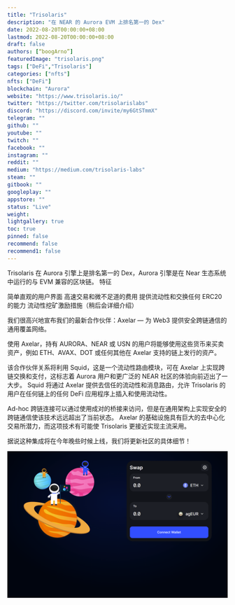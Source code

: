 ```yaml
---
title: "Trisolaris"
description: "在 NEAR 的 Aurora EVM 上排名第一的 Dex"
date: 2022-08-20T00:00:00+08:00
lastmod: 2022-08-20T00:00:00+08:00
draft: false
authors: [“boogArno”]
featuredImage: "trisolaris.png"
tags: ["DeFi","Trisolaris"]
categories: ["nfts"]
nfts: ["DeFi"]
blockchain: "Aurora"
website: "https://www.trisolaris.io/"
twitter: "https://twitter.com/trisolarislabs"
discord: "https://discord.com/invite/my6GtSTmmX"
telegram: ""
github: ""
youtube: ""
twitch: ""
facebook: ""
instagram: ""
reddit: ""
medium: "https://medium.com/trisolaris-labs"
steam: ""
gitbook: ""
googleplay: ""
appstore: ""
status: "Live"
weight: 
lightgallery: true
toc: true
pinned: false
recommend: false
recommend1: false
---
```

Trisolaris 在 Aurora 引擎上是排名第一的 Dex，Aurora 引擎是在 Near 生态系统中运行的与 EVM 兼容的区块链。
特征

  简单直观的用户界面
  高速交易和微不足道的费用
  提供流动性和交换任何 ERC20 的能力
  流动性挖矿激励措施（稍后会详细介绍）

我们很高兴地宣布我们的最新合作伙伴：Axelar — 为 Web3 提供安全跨链通信的通用覆盖网络。

使用 Axelar，持有 AURORA、NEAR 或 USN 的用户将能够使用这些货币来买卖资产，例如 ETH、AVAX、DOT 或任何其他在 Axelar 支持的链上发行的资产。

该合作伙伴关系将利用 Squid，这是一个流动性路由模块，可在 Axelar 上实现跨链交换和支付，这标志着 Aurora 用户和更广泛的 NEAR 社区的体验向前迈出了一大步。 Squid 将通过 Axelar 提供去信任的流动性和消息路由，允许 Trisolaris 的用户在任何链上的任何 DeFi 应用程序上插入和使用流动性。

Ad-hoc 跨链连接可以通过使用成对的桥接来访问，但是在通用架构上实现安全的跨链通信使该技术远远超出了当前状态。 Axelar 的基础设施具有巨大的去中心化交易所潜力，而这项技术有可能使 Trisolaris 更接近实现主流采用。

据说这种集成将在今年晚些时候上线，我们将更新社区的具体细节！

![trisolaris-dapp-defi-aurora-image1_004d967e8005351b1ed7f54d8f9314d7](trisolaris-dapp-defi-aurora-image1_004d967e8005351b1ed7f54d8f9314d7.png)
